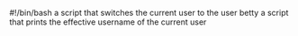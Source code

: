 #!/bin/bash
a script that switches the current user to the user betty
a script that prints the effective username of the current user

